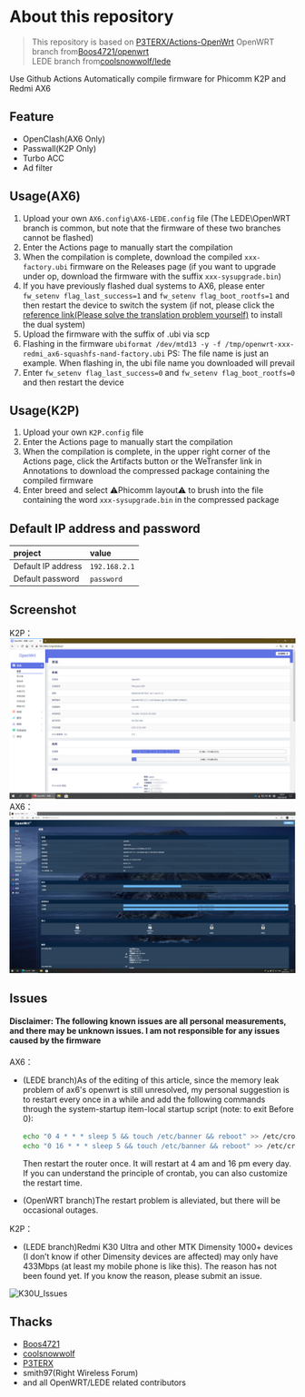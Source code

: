 # About this repository

> This repository is based on [P3TERX/Actions-OpenWrt](https://github.com/P3TERX/Actions-OpenWrt)
> OpenWRT branch from[Boos4721/openwrt](https://github.com/Boos4721/openwrt)<br>
> LEDE branch from[coolsnowwolf/lede](https://github.com/coolsnowwolf/lede)<br>

Use Github Actions Automatically compile firmware for Phicomm K2P and Redmi AX6

## Feature

* OpenClash(AX6 Only)
* Passwall(K2P Only)
* Turbo ACC
* Ad filter

## Usage(AX6)

1. Upload your own `AX6.config\AX6-LEDE.config` file (The LEDE\OpenWRT branch is common, but note that the firmware of these two branches cannot be flashed)
2. Enter the Actions page to manually start the compilation
3. When the compilation is complete, download the compiled `xxx-factory.ubi` firmware on the Releases page (if you want to upgrade under op, download the firmware with the suffix `xxx-sysupgrade.bin`)
4. If you have previously flashed dual systems to AX6, please enter `fw_setenv flag_last_success=1` and `fw_setenv flag_boot_rootfs=1` and then restart the device to switch the system (if not, please click the [reference link(Please solve the translation problem yourself)](https://www.right.com.cn/forum/thread-6054985-1-1.html) to install the dual system)
5. Upload the firmware with the suffix of .ubi via scp
6. Flashing in the firmware `ubiformat /dev/mtd13 -y -f /tmp/openwrt-xxx-redmi_ax6-squashfs-nand-factory.ubi` PS: The file name is just an example. When flashing in, the ubi file name you downloaded will prevail
7. Enter `fw_setenv flag_last_success=0` and `fw_setenv flag_boot_rootfs=0` and then restart the device

## Usage(K2P)

1. Upload your own `K2P.config` file 
2. Enter the Actions page to manually start the compilation
3. When the compilation is complete, in the upper right corner of the Actions page, click the Artifacts button or the WeTransfer link in Annotations to download the compressed package containing the compiled firmware
4. Enter breed and select ⚠️Phicomm layout⚠️ to brush into the file containing the word `xxx-sysupgrade.bin` in the compressed package 

## Default IP address and password
   | project | value |
   | :--- | :--- |
   | Default IP address | `192.168.2.1` |
   | Default password | `password` |

## Screenshot

K2P：
![luci\_admin\_status\_overview](.gitbook/assets/K2P-OP.png)
AX6：
![luci\_admin\_status\_overview](.gitbook/assets/AX6-OP.png)

## Issues
#### Disclaimer: The following known issues are all personal measurements, and there may be unknown issues. I am not responsible for any issues caused by the firmware

AX6：
* (LEDE branch)As of the editing of this article, since the memory leak problem of ax6's openwrt is still unresolved, my personal suggestion is to restart every once in a while and add the following commands through the system-startup item-local startup script (note: to exit Before 0):
   ```bash
   echo "0 4 * * * sleep 5 && touch /etc/banner && reboot" >> /etc/crontabs/root
   echo "0 16 * * * sleep 5 && touch /etc/banner && reboot" >> /etc/crontabs/root
   ```
   Then restart the router once. It will restart at 4 am and 16 pm every day. If you can understand the principle of crontab, you can also customize the restart time.

* (OpenWRT branch)The restart problem is alleviated, but there will be occasional outages.

K2P：
* (LEDE branch)Redmi K30 Ultra and other MTK Dimensity 1000+ devices (I don’t know if other Dimensity devices are affected) may only have 433Mbps (at least my mobile phone is like this). The reason has not been found yet. If you know the reason, please submit an issue. 

![K30U\_Issues](https://i.loli.net/2021/03/18/TsXa75gWvLr3wOI.jpg)

## Thacks

* [Boos4721](https://github.com/Boos4721)
* [coolsnowwolf](https://github.com/coolsnowwolf)
* [P3TERX](https://github.com/P3TERX)
* smith97(Right Wireless Forum)
* and all OpenWRT/LEDE related contributors
